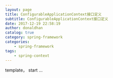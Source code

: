 ```yaml
---
layout: page
title: ConfigurableApplicationContext接口定义
subtitle: ConfigurableApplicationContext接口定义
date: 2017-12-19 22:58:19
author: donaldhan
catalog: true
category: spring-framework
categories:
    - spring-framework
tags:
    - spring-context
---
```


template， start ...
